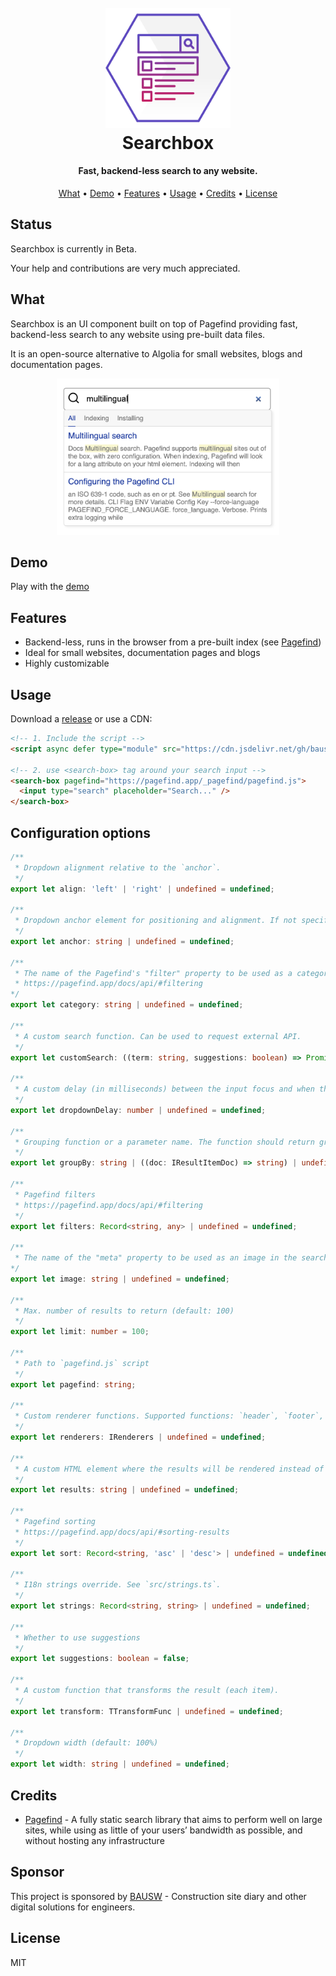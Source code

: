 <h1 align="center">
  <br>
  <img src="https://raw.githubusercontent.com/bausw-com/searchbox/master/assets/searchbox.svg" alt="Searchbox" width="200">
  <br>
  Searchbox
  <br>
</h1>

<h4 align="center">Fast, backend-less search to any website.</h4>

<p align="center">
  <a href="#what">What</a> •
  <a href="#demo">Demo</a> •
  <a href="#features">Features</a> •
  <a href="#usage">Usage</a> •
  <a href="#credits">Credits</a> •
  <a href="#license">License</a>
</p>

## Status

Searchbox is currently in Beta.

Your help and contributions are very much appreciated.

## What

Searchbox is an UI component built on top of Pagefind providing fast, backend-less search to any website using pre-built data files.

It is an open-source alternative to Algolia for small websites, blogs and documentation pages.

<div align="center">
  <img src="https://raw.githubusercontent.com/bausw-com/searchbox/master/assets/screenshot.png" alt="Searchbox" height="250">
</div>

## Demo

Play with the [demo](https://bausw-com.github.io/searchbox/demo.html)

## Features

- Backend-less, runs in the browser from a pre-built index (see [Pagefind](https://pagefind.app/))
- Ideal for small websites, documentation pages and blogs
- Highly customizable

## Usage

Download a [release](https://github.com/bausw-com/searchbox/releases) or use a CDN:

```html
<!-- 1. Include the script -->
<script async defer type="module" src="https://cdn.jsdelivr.net/gh/bausw-com/searchbox/dist/searchbox.js"></script>

<!-- 2. use <search-box> tag around your search input -->
<search-box pagefind="https://pagefind.app/_pagefind/pagefind.js">
  <input type="search" placeholder="Search..." />
</search-box>
```

## Configuration options

```ts
/**
 * Dropdown alignment relative to the `anchor`.
 */
export let align: 'left' | 'right' | undefined = undefined;

/**
 * Dropdown anchor element for positioning and alignment. If not specified, the `input` will be used.
 */
export let anchor: string | undefined = undefined;

/**
 * The name of the Pagefind's "filter" property to be used as a category for grouping results. Use one of the properties returned by `pagefind.filters();`.
 * https://pagefind.app/docs/api/#filtering
*/
export let category: string | undefined = undefined;

/**
 * A custom search function. Can be used to request external API.
 */
export let customSearch: ((term: string, suggestions: boolean) => Promise<IResult>) | undefined = undefined;

/**
 * A custom delay (in milliseconds) between the input focus and when the dropdown is shown.
 */
export let dropdownDelay: number | undefined = undefined;

/**
 * Grouping function or a parameter name. The function should return group identifier as string.
 */
export let groupBy: string | ((doc: IResultItemDoc) => string) | undefined = undefined;

/**
 * Pagefind filters
 * https://pagefind.app/docs/api/#filtering
 */
export let filters: Record<string, any> | undefined = undefined;

/**
 * The name of the "meta" property to be used as an image in the search results (typically, this would be "image").
*/
export let image: string | undefined = undefined;

/**
 * Max. number of results to return (default: 100)
 */
export let limit: number = 100;

/**
 * Path to `pagefind.js` script
 */
export let pagefind: string;

/**
 * Custom renderer functions. Supported functions: `header`, `footer`, `item`.
 */
export let renderers: IRenderers | undefined = undefined;

/**
 * A custom HTML element where the results will be rendered instead of the dropdown. Is specified, the dropdown won't be shown.
 */
export let results: string | undefined = undefined;

/**
 * Pagefind sorting
 * https://pagefind.app/docs/api/#sorting-results
 */
export let sort: Record<string, 'asc' | 'desc'> | undefined = undefined;

/**
 * I18n strings override. See `src/strings.ts`.
 */
export let strings: Record<string, string> | undefined = undefined;

/**
 * Whether to use suggestions
 */
export let suggestions: boolean = false;

/**
 * A custom function that transforms the result (each item).
 */
export let transform: TTransformFunc | undefined = undefined;

/**
 * Dropdown width (default: 100%)
 */
export let width: string | undefined = undefined;
```

## Credits

- [Pagefind](https://pagefind.app/) - A fully static search library that aims to perform well on large sites, while using as little of your users’ bandwidth as possible, and without hosting any infrastructure

## Sponsor

This project is sponsored by [BAUSW](https://bausw.com "Construction site diary and other digital solutions for engineers.") - Construction site diary and other digital solutions for engineers.

## License

MIT